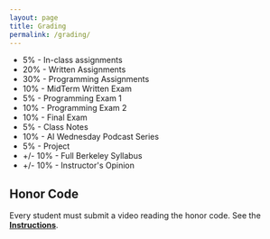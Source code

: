 ```yaml
---
layout: page
title: Grading
permalink: /grading/
---
```


* 5%  - In-class assignments
* 20% - Written Assignments
* 30% - Programming Assignments
* 10% - MidTerm Written Exam
* 5%  - Programming Exam 1
* 10% - Programming Exam 2
* 10% - Final Exam
* 5%  - Class Notes
* 10% - AI Wednesday Podcast Series 
* 5% - Project
* +/- 10% - Full Berkeley Syllabus
* +/- 10% - Instructor's Opinion

## Honor Code
Every student must submit a video reading the honor code. 
See the [**Instructions**](../static_files/docs/Honor-Code.pdf).